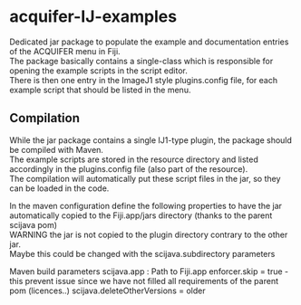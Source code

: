 # acquifer-IJ-examples
 Dedicated jar package to populate the example and documentation entries of the ACQUIFER menu in Fiji.  
 The package basically contains a single-class which is responsible for opening the example scripts in the script editor.  
 There is then one entry in the ImageJ1 style plugins.config file, for each example script that should be listed in the menu.  
 
## Compilation  
While the jar package contains a single IJ1-type plugin, the package should be compiled with Maven.  
The example scripts are stored in the resource directory and listed accordingly in the plugins.config file (also part of the resource).  
The compilation will automatically put these script files in the jar, so they can be loaded in the code.  

In the maven configuration define the following properties to have the jar automatically copied to the Fiji.app/jars directory (thanks to the parent scijava pom)  
WARNING the jar is not copied to the plugin directory contrary to the other jar.  
Maybe this could be changed with the scijava.subdirectory parameters

Maven build parameters
scijava.app : Path to Fiji.app
enforcer.skip = true - this prevent issue since we have not filled all requirements of the parent pom (licences..)
scijava.deleteOtherVersions = older